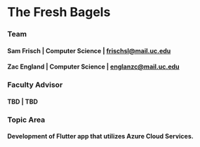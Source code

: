 ﻿
# The Fresh Bagels

### Team
#### Sam Frisch | Computer Science | frischsl@mail.uc.edu
#### Zac England | Computer Science | englanzc@mail.uc.edu

### Faculty Advisor
#### TBD | TBD

### Topic Area
#### Development of Flutter app that utilizes Azure Cloud Services.
